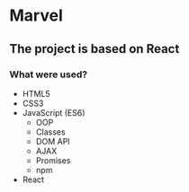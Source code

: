 # Marvel

## The project is based on React 

### What were used?
* HTML5 
* CSS3
* JavaScript (ES6)
  * OOP
  * Classes
  * DOM API
  * AJAX
  * Promises
  * npm
* React 

